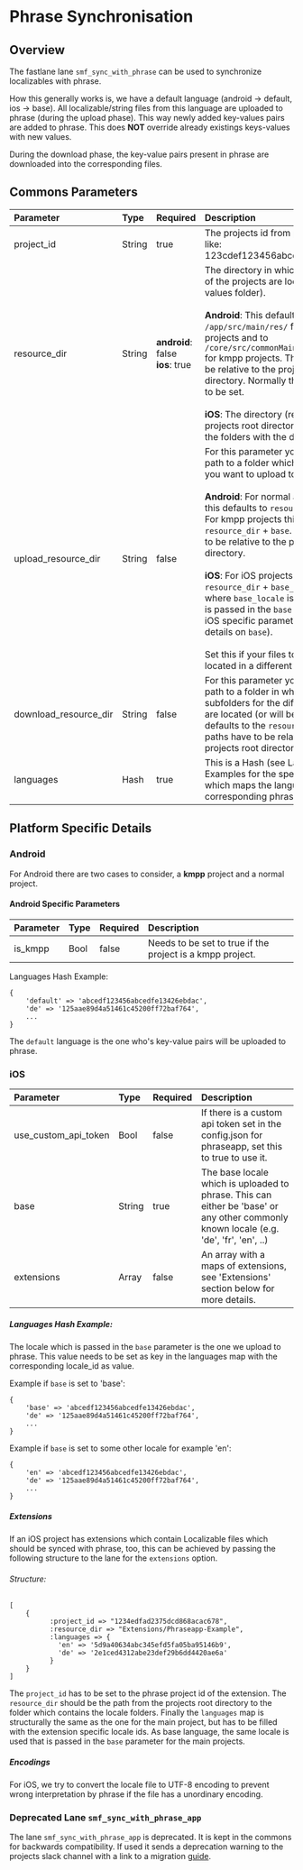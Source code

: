 # Phrase Synchronisation

## Overview

The fastlane lane `smf_sync_with_phrase` can be used to synchronize localizables with phrase.

How this generally works is, we have a default language (android -> default, ios -> base). All localizable/string files from this language are uploaded to phrase (during the upload phase). This way newly added key-values pairs are added to phrase. This does **NOT** override already existings keys-values with new values.

During the download phase, the key-value pairs present in phrase are downloaded into the corresponding files.

## Commons Parameters

| Parameter     | Type          | Required  | Description |
|:------------- |:------------- |:--------- |:----------- |
|project_id|String|true|The projects id from phrase. Looks like: 123cdef123456abcd32ef34bg234eb|
|resource_dir|String|**android**: false <br> **ios**: true|The directory in which the resources of the projects are located (e.g. the values folder).<br><br> **Android**: This defaults to `/app/src/main/res/` for normal android projects and to `/core/src/commonMain/resources/MR/` for kmpp projects. The paths have to be relative to the projects root directory. Normally this doesn't need to be set.<br><br> **iOS**: The directory (relative to the projects root directory) which contains the folders with the differen locales.|
|upload_resource_dir|String|false|For this parameter you can pass in a path to a folder which contains the file you want to upload to phrase.<br><br> **Android**: For normal android projects this defaults to `resource_dir` + `values`. For kmpp projects this defaults to `resource_dir` + `base`.  The paths have to be relative to the projects root directory.<br><br> **iOS**: For iOS projects this defaults to `resource_dir` + `base_locale.lproj` where `base_locale` is the value which is passed in the `base` parameter (see iOS specific parameters for more details on `base`).<br><br>Set this if your files to upload are located in a different directory.|
|download_resource_dir|String|false|For this parameter you can pass in a path to a folder in which the subfolders for the different languages are located (or will be created). This defaults to the `resource_dir`. The paths have to be relative to the projects root directory.| 
|languages|Hash|true|This is a Hash (see Languages Hash Examples for the specific platform) which maps the languages to their corresponding phrase_ids.|

## Platform Specific Details

### Android

For Android there are two cases to consider, a **kmpp** project and a normal project.

#### Android Specific Parameters

| Parameter     | Type          | Required  | Description |
|:------------- |:------------- |:--------- |:----------- |
|is_kmpp|Bool|false|Needs to be set to true if the project is a kmpp project.|

Languages Hash Example:
```
{
    'default' => 'abcedf123456abcedfe13426ebdac',
    'de' => '125aae89d4a51461c45200ff72baf764',
    ...
}
```

The `default` language is the one who's key-value pairs will be uploaded to phrase.

### iOS

| Parameter     | Type          | Required  | Description |
|:------------- |:------------- |:--------- |:----------- |
|use_custom_api_token|Bool|false|If there is a custom api token set in the config.json for phraseapp, set this to true to use it.|
|base|String|true|The base locale which is uploaded to phrase. This can either be 'base' or any other commonly known locale (e.g. 'de', 'fr', 'en', ..)|
|extensions|Array|false|An array with a maps of extensions, see 'Extensions' section below for more details.|

##### Languages Hash Example:
The locale which is passed in the `base` parameter is the one we upload to phrase. This value needs to be set as key in the languages map with the corresponding locale_id as value.

Example if `base` is set to 'base':

```
{
    'base' => 'abcedf123456abcedfe13426ebdac',
    'de' => '125aae89d4a51461c45200ff72baf764',
    ...
}
```

Example if `base` is set to some other locale for example 'en':

```
{
    'en' => 'abcedf123456abcedfe13426ebdac',
    'de' => '125aae89d4a51461c45200ff72baf764',
    ...
}
```

##### Extensions

If an iOS project has extensions which contain Localizable files which should be synced with phrase, too, this can be achieved by passing the following structure to the lane for the `extensions` option.

###### Structure:
```
[
    {
          :project_id => "1234edfad2375dcd868acac678",
          :resource_dir => "Extensions/Phraseapp-Example",
          :languages => {
            'en' => '5d9a40634abc345efd5fa05ba95146b9',
            'de' => '2e1ced4312abe23def29b6dd4420ae6a'
          }
    }
]
```

The `project_id` has to be set to the phrase project id of the extension. The `resource_dir` should be the path from the projects root directory to the folder which contains the locale folders. Finally the `languages` map is structurally the same as the one for the main project, but has to be filled with the extension specific locale ids. As base language, the same locale is used that is passed in the `base` parameter for the main projects.

##### Encodings

For iOS, we try to convert the locale file to UTF-8 encoding to prevent wrong interpretation by phrase if the file has a unordinary encoding.  


### Deprecated Lane `smf_sync_with_phrase_app`

The lane `smf_sync_with_phrase_app` is deprecated. It is kept in the commons for backwards compatibility. If used it sends a deprecation warning to the projects slack channel with a link to a migration [guide](https://sosimple.atlassian.net/wiki/spaces/SMFCI/pages/2150498338/PhraseApp+CLI+migration).